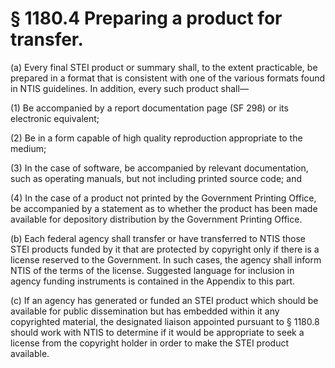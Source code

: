 # § 1180.4   Preparing a product for transfer.

(a) Every final STEI product or summary shall, to the extent practicable, be prepared in a format that is consistent with one of the various formats found in NTIS guidelines. In addition, every such product shall—


(1) Be accompanied by a report documentation page (SF 298) or its electronic equivalent;


(2) Be in a form capable of high quality reproduction appropriate to the medium;


(3) In the case of software, be accompanied by relevant documentation, such as operating manuals, but not including printed source code; and


(4) In the case of a product not printed by the Government Printing Office, be accompanied by a statement as to whether the product has been made available for depository distribution by the Government Printing Office.


(b) Each federal agency shall transfer or have transferred to NTIS those STEI products funded by it that are protected by copyright only if there is a license reserved to the Government. In such cases, the agency shall inform NTIS of the terms of the license. Suggested language for inclusion in agency funding instruments is contained in the Appendix to this part. 


(c) If an agency has generated or funded an STEI product which should be available for public dissemination but has embedded within it any copyrighted material, the designated liaison appointed pursuant to § 1180.8 should work with NTIS to determine if it would be appropriate to seek a license from the copyright holder in order to make the STEI product available. 




